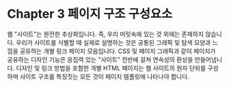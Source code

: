 # Chapter 3 페이지 구조 구성요소

웹 "사이트"는 완전한 추상화입니다. 즉, 우리 머릿속에 있는 것 외에는 존재하지 않습니다. 우리가 사이트를 식별할 때 실제로 설명하는 것은 공통된 그래픽 및 탐색 모양과 느낌을 공유하는 개별 링크 페이지 모음입니다. CSS 및 페이지 그래픽과 같이 페이지가 공유하는 디자인 기능은 응집력 있는 "사이트" 전반에 걸쳐 연속성의 환상을 만들어냅니다. 디자인 및 링크 방법을 포함한 개별 HTML 페이지는 웹 사이트의 원자 단위를 구성하며 사이트 구조를 특징짓는 모든 것이 페이지 템플릿에 나타나야 합니다.
